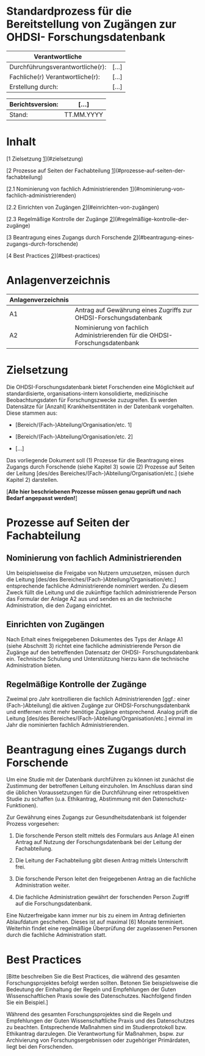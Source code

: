 <H1> Standardprozess für die Bereitstellung von Zugängen zur OHDSI-
Forschungsdatenbank </H1>

| Verantwortliche                  |                                 |
|----------------------------------|---------------------------------|
| Durchführungsverantwortliche(r): | <span class="mark">\[…\]</span> |
| Fachliche(r) Verantwortliche(r): | <span class="mark">\[…\]</span> |
| Erstellung durch:                | <span class="mark">\[…\]</span> |

| Berichtsversion: | <span class="mark">\[…\]</span>      |
|------------------|--------------------------------------|
| Stand:           | <span class="mark">TT.MM.YYYY</span> |

# Inhalt

[1 Zielsetzung [1](#zielsetzung)](#zielsetzung)

[2 Prozesse auf Seiten der Fachabteilung
[1](#prozesse-auf-seiten-der-fachabteilung)](#prozesse-auf-seiten-der-fachabteilung)

[2.1 Nominierung von fachlich Administrierenden
[1](#nominierung-von-fachlich-administrierenden)](#nominierung-von-fachlich-administrierenden)

[2.2 Einrichten von Zugängen
[2](#einrichten-von-zugängen)](#einrichten-von-zugängen)

[2.3 Regelmäßige Kontrolle der Zugänge
[2](#regelmäßige-kontrolle-der-zugänge)](#regelmäßige-kontrolle-der-zugänge)

[3 Beantragung eines Zugangs durch Forschende
[2](#beantragung-eines-zugangs-durch-forschende)](#beantragung-eines-zugangs-durch-forschende)

[4 Best Practices [2](#best-practices)](#best-practices)

# Anlagenverzeichnis

| Anlagenverzeichnis |                                                                              |
|--------------------|------------------------------------------------------------------------------|
| A1                 | Antrag auf Gewährung eines Zugriffs zur OHDSI-Forschungsdatenbank            |
| A2                 | Nominierung von fachlich Administrierenden für die OHDSI-Forschungsdatenbank |

# Zielsetzung

Die OHDSI-Forschungsdatenbank bietet Forschenden eine Möglichkeit auf
standardisierte, organisations-intern konsolidierte, medizinische
Beobachtungsdaten für Forschungszwecke zuzugreifen. Es werden Datensätze
für <span class="mark">\[Anzahl\]</span> Krankheitsentitäten in der
Datenbank vorgehalten. Diese stammen aus:

- <span class="mark">\[Bereich/(Fach-)Abteilung/Organisation/etc.
  1\]</span>

- <span class="mark">\[Bereich/(Fach-)Abteilung/Organisation/etc.
  2\]</span>

- <span class="mark">\[…\]</span>

Das vorliegende Dokument soll (1) Prozesse für die Beantragung eines
Zugangs durch Forschende (siehe Kapitel 3) sowie (2) Prozesse auf Seiten
der Leitung <span class="mark">\[des/des
Bereiches/(Fach-)Abteilung/Organisation/etc.\]</span> (siehe Kapitel 2)
darstellen.

<span class="mark">\[**Alle hier beschriebenen Prozesse müssen genau
geprüft und nach Bedarf angepasst werden!**\]</span>

# Prozesse auf Seiten der Fachabteilung

## Nominierung von fachlich Administrierenden

Um beispielsweise die Freigabe von Nutzern umzusetzen, müssen durch die
Leitung <span class="mark">\[des/des
Bereiches/(Fach-)Abteilung/Organisation/etc.\]</span> entsprechende
fachliche Administrierende nominiert werden. Zu diesem Zweck füllt die
Leitung und die zukünftige fachlich administrierende Person das Formular
der Anlage A2 aus und senden es an die technische Administration, die
den Zugang einrichtet.

## Einrichten von Zugängen

Nach Erhalt eines freigegebenen Dokumentes des Typs der Anlage A1 (siehe
Abschnitt 3) richtet eine fachliche administrierende Person die Zugänge
auf den betreffenden Datensatz der OHDSI- Forschungsdatenbank ein.
Technische Schulung und Unterstützung hierzu kann die technische
Administration bieten.

## Regelmäßige Kontrolle der Zugänge

Zweimal pro Jahr kontrollieren die fachlich Administrierenden
<span class="mark">\[ggf.: einer (Fach-)Abteilung\]</span> die aktiven
Zugänge zur OHDSI-Forschungsdatenbank und entfernen nicht mehr benötige
Zugänge entsprechend. Analog prüft die Leitung
<span class="mark">\[des/des
Bereiches/(Fach-)Abteilung/Organisation/etc.\]</span> einmal im Jahr die
nominierten fachlich Administrierenden.

# Beantragung eines Zugangs durch Forschende

Um eine Studie mit der Datenbank durchführen zu können ist zunächst die
Zustimmung der betroffenen Leitung einzuholen. Im Anschluss daran sind
die üblichen Voraussetzungen für die Durchführung einer retrospektiven
Studie zu schaffen (u.a. Ethikantrag, Abstimmung mit den
Datenschutz-Funktionen).

Zur Gewährung eines Zugangs zur Gesundheitsdatenbank ist folgender
Prozess vorgesehen:

1.  Die forschende Person stellt mittels des Formulars aus Anlage A1
    einen Antrag auf Nutzung der Forschungsdatenbank bei der Leitung der
    Fachabteilung.

2.  Die Leitung der Fachabteilung gibt diesen Antrag mittels
    Unterschrift frei.

3.  Die forschende Person leitet den freigegebenen Antrag an die
    fachliche Administration weiter.

4.  Die fachliche Administration gewährt der forschenden Person Zugriff
    auf die Forschungsdatenbank.

Eine Nutzerfreigabe kann immer nur bis zu einem im Antrag definierten
Ablaufdatum geschehen. Dieses ist auf maximal
<span class="mark">\[6\]</span> Monate terminiert. Weiterhin findet eine
regelmäßige Überprüfung der zugelassenen Personen durch die fachliche
Administration statt.

# Best Practices

<span class="mark">\[Bitte beschreiben Sie die Best Practices, die
während des gesamten Forschungsprojektes befolgt werden sollten. Betonen
Sie beispielsweise die Bedeutung der Einhaltung der Regeln und
Empfehlungen der Guten Wissenschaftlichen Praxis sowie des
Datenschutzes. Nachfolgend finden Sie ein Beispiel.\]</span>

Während des gesamten Forschungsprojektes sind die Regeln und
Empfehlungen der Guten Wissenschaftliche Praxis und des Datenschutzes zu
beachten. Entsprechende Maßnahmen sind im Studienprotokoll bzw.
Ethikantrag darzulegen. Die Verantwortung für Maßnahmen, bspw. zur
Archivierung von Forschungsergebnissen oder zugehöriger Primärdaten,
liegt bei den Forschenden.
